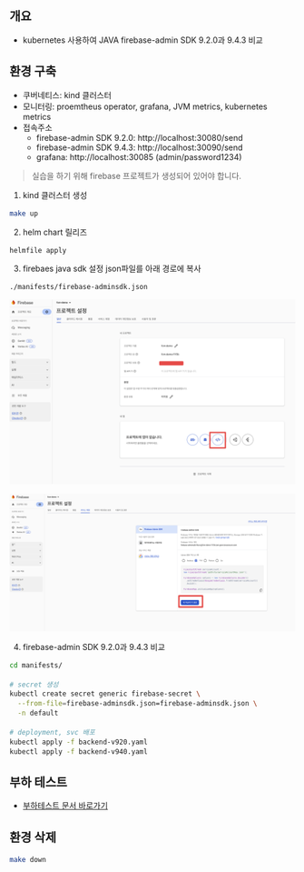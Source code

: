 ## 개요

* kubernetes 사용하여 JAVA firebase-admin SDK 9.2.0과 9.4.3 비교

## 환경 구축

* 쿠버네티스: kind 클러스터
* 모니터링: proemtheus operator, grafana, JVM metrics, kubernetes metrics
* 접속주소
  * firebase-admin SDK 9.2.0: http://localhost:30080/send
  * firebase-admin SDK 9.4.3: http://localhost:30090/send
  * grafana: http://localhost:30085 (admin/password1234)

> 실습을 하기 위해 firebase 프로젝트가 생성되어 있어야 합니다.

1. kind 클러스터 생성

```sh
make up
```

2. helm chart 릴리즈

```sh
helmfile apply
```

3. firebaes java sdk 설정 json파일를 아래 경로에 복사

```sh
./manifests/firebase-adminsdk.json
```


![](./imgs/firebase-sdk-json-1.png)

![](./imgs/firebase-sdk-json-2.png)

4. firebase-admin SDK 9.2.0과 9.4.3 비교

```sh
cd manifests/

# secret 생성
kubectl create secret generic firebase-secret \
  --from-file=firebase-adminsdk.json=firebase-adminsdk.json \
  -n default

# deployment, svc 배포
kubectl apply -f backend-v920.yaml
kubectl apply -f backend-v940.yaml
```

## 부하 테스트

* [부하테스트 문서 바로가기](./stress-test/)

## 환경 삭제

```sh
make down
```
